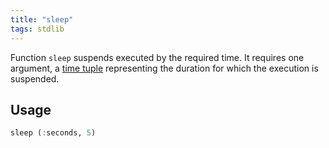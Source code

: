 ```yaml
---
title: "sleep"
tags: stdlib
---
```


Function `sleep` suspends executed by the required time. It requires one argument, a [time tuple](docs/stdlib/misc/timetuple.md) representing the duration for which the execution is suspended.

## Usage
```haskell
sleep (:seconds, 5)
```

